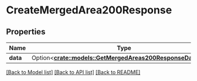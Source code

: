 # CreateMergedArea200Response

## Properties

Name | Type | Description | Notes
------------ | ------------- | ------------- | -------------
**data** | Option<[**crate::models::GetMergedAreas200ResponseDataInner**](getMergedAreas_200_response_data_inner.md)> |  | [optional]

[[Back to Model list]](../README.md#documentation-for-models) [[Back to API list]](../README.md#documentation-for-api-endpoints) [[Back to README]](../README.md)


